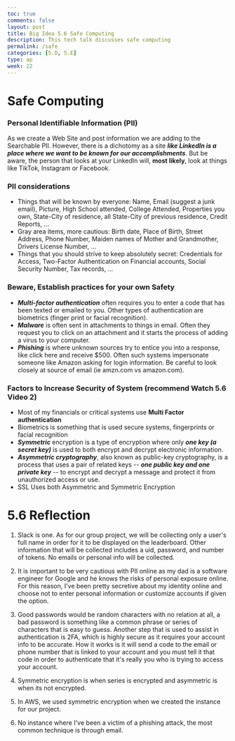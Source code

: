 ```yaml
---
toc: true
comments: false
layout: post
title: Big Idea 5.6 Safe Computing
description: This tech talk discusses safe computing
permalink: /safe
categories: [5.D, 5.E]
type: ap
week: 22
---
```


# Safe Computing

### Personal Identifiable Information (PII)
As we create a Web Site and post information we are adding to the Searchable PII.  However, there is a dichotomy as a site ***like LinkedIn is a place where we want to be known for our accomplishments***.  But be aware, the person that looks at your LinkedIn will, **most likely**, look at things like TikTok, Instagram or Facebook.  

### PII considerations
* Things that will be known by everyone:  Name, Email (suggest a junk email), Picture, High School attended, College Attended, Properties you own, State-City of residence, all State-City of previous residence, Credit Reports, ... 
* Gray area items, more cautious: Birth date, Place of Birth, Street Address, Phone Number, Maiden names of Mother and Grandmother, Drivers License Number, ...
* Things that you should strive to keep absolutely secret: Credentials for Access, Two-Factor Authentication on Financial accounts, Social Security Number, Tax records, ...

### Beware, Establish practices for your own Safety
* ***Multi-factor authentication*** often requires you to enter a code that has been texted or emailed to you.   Other types of authentication are biometrics (finger print or facial recognition).
* ***Malware*** is often sent in attachments to things in email.  Often they request you to click on an attachment and it starts the process of adding a virus to your computer.
* ***Phishing*** is where unknown sources try to entice you into a response, like click here and receive $500.  Often such systems impersonate someone like Amazon asking for login information.  Be careful to look closely at source of email (ie amzn.com vs amazon.com).

### Factors to Increase Security of System (**recommend** Watch 5.6 Video 2)
* Most of my financials or critical systems use **Multi Factor authentication**
* Biometrics is something that is used secure systems, fingerprints or facial recognition
* ***Symmetric*** encryption is a type of encryption where only ***one key (a secret key)*** is used to both encrypt and decrypt electronic information.
* ***Asymmetric cryptography***, also known as public-key cryptography, is a process that uses a pair of related keys -- ***one public key and one private key*** -- to encrypt and decrypt a message and protect it from unauthorized access or use.
* SSL Uses both Asymmetric and Symmetric Encryption



# 5.6 Reflection
1. Slack is one. As for our group project, we will be collecting only a user's full name in order for it to be displayed on the leaderboard. Other information that will be collected includes a uid, password, and number of tokens. No emails or personal info will be collected.

2. It is important to be very cautious with PII online as my dad is a software engineer for Google and he knows the risks of personal exposure online. For this reason, I've been pretty secretive about my identity online and choose not to enter personal information or customize accounts if given the option.

3. Good passwords would be random characters with no relation at all, a bad password is something like a common phrase or series of characters that is easy to guess. Another step that is used to assist in authentication is 2FA, which is highly secure as it requires your account info to be accurate. How it works is it will send a code to the email or phone number that is linked to your account and you must tell it that code in order to authenticate that it's really you who is trying to access your account.

4. Symmetric encryption is when series is encrypted and asymmetric is when its not encrypted. 

5. In AWS, we used symmetric encryption when we created the instance for our project. 

6. No instance where I've been a victim of a phishing attack, the most common technique is through email. 